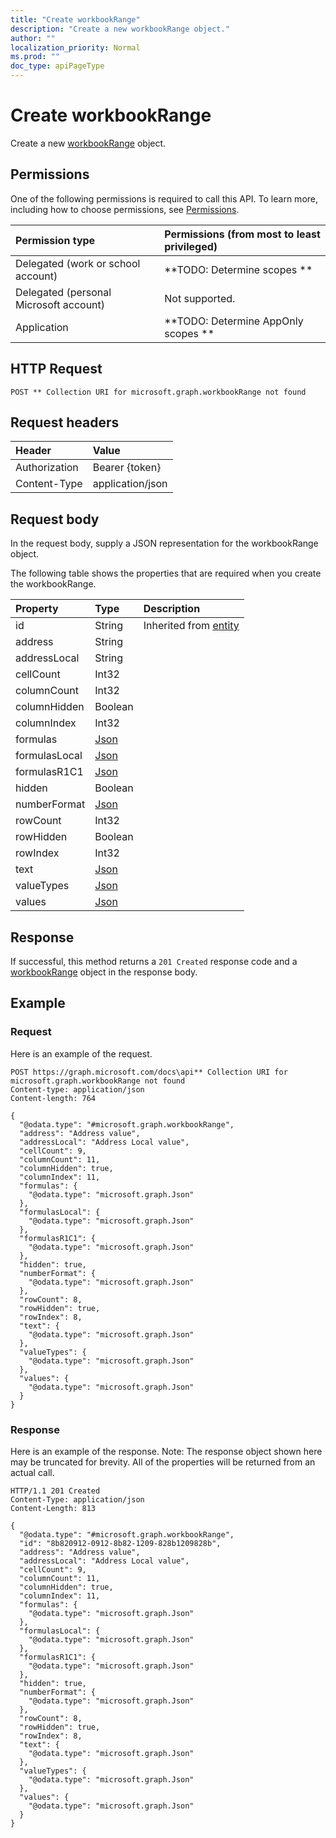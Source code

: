 ```yaml
---
title: "Create workbookRange"
description: "Create a new workbookRange object."
author: ""
localization_priority: Normal
ms.prod: ""
doc_type: apiPageType
---
```


# Create workbookRange

Create a new [workbookRange](../resources/workbookrange.md) object.

## Permissions
One of the following permissions is required to call this API. To learn more, including how to choose permissions, see [Permissions](/concepts/permissions-reference.md).

|Permission type|Permissions (from most to least privileged)|
|:---|:---|
|Delegated (work or school account)|**TODO: Determine scopes **|
|Delegated (personal Microsoft account)|Not supported.|
|Application|**TODO: Determine AppOnly scopes **|

## HTTP Request
<!-- {
  "blockType": "ignored"
}
-->
``` http
POST ** Collection URI for microsoft.graph.workbookRange not found
```

## Request headers
|Header|Value|
|:---|:---|
|Authorization|Bearer {token}|
|Content-Type|application/json|

## Request body
In the request body, supply a JSON representation for the workbookRange object.

The following table shows the properties that are required when you create the workbookRange.

|Property|Type|Description|
|:---|:---|:---|
|id|String| Inherited from [entity](../resources/entity.md)|
|address|String||
|addressLocal|String||
|cellCount|Int32||
|columnCount|Int32||
|columnHidden|Boolean||
|columnIndex|Int32||
|formulas|[Json](../resources/Json.md)||
|formulasLocal|[Json](../resources/Json.md)||
|formulasR1C1|[Json](../resources/Json.md)||
|hidden|Boolean||
|numberFormat|[Json](../resources/Json.md)||
|rowCount|Int32||
|rowHidden|Boolean||
|rowIndex|Int32||
|text|[Json](../resources/Json.md)||
|valueTypes|[Json](../resources/Json.md)||
|values|[Json](../resources/Json.md)||



## Response
If successful, this method returns a `201 Created` response code and a [workbookRange](../resources/workbookrange.md) object in the response body.

## Example

### Request
Here is an example of the request.
<!-- {
  "blockType": "request",
  "name": "create_workbookrange_from_"
}
-->
``` http
POST https://graph.microsoft.com/docs\api** Collection URI for microsoft.graph.workbookRange not found
Content-type: application/json
Content-length: 764

{
  "@odata.type": "#microsoft.graph.workbookRange",
  "address": "Address value",
  "addressLocal": "Address Local value",
  "cellCount": 9,
  "columnCount": 11,
  "columnHidden": true,
  "columnIndex": 11,
  "formulas": {
    "@odata.type": "microsoft.graph.Json"
  },
  "formulasLocal": {
    "@odata.type": "microsoft.graph.Json"
  },
  "formulasR1C1": {
    "@odata.type": "microsoft.graph.Json"
  },
  "hidden": true,
  "numberFormat": {
    "@odata.type": "microsoft.graph.Json"
  },
  "rowCount": 8,
  "rowHidden": true,
  "rowIndex": 8,
  "text": {
    "@odata.type": "microsoft.graph.Json"
  },
  "valueTypes": {
    "@odata.type": "microsoft.graph.Json"
  },
  "values": {
    "@odata.type": "microsoft.graph.Json"
  }
}
```

### Response
Here is an example of the response. Note: The response object shown here may be truncated for brevity. All of the properties will be returned from an actual call.
<!-- {
  "blockType": "response",
  "truncated": true,
  "@odata.type": "microsoft.graph.workbookrange"
}
-->
``` http
HTTP/1.1 201 Created
Content-Type: application/json
Content-Length: 813

{
  "@odata.type": "#microsoft.graph.workbookRange",
  "id": "8b820912-0912-8b82-1209-828b1209828b",
  "address": "Address value",
  "addressLocal": "Address Local value",
  "cellCount": 9,
  "columnCount": 11,
  "columnHidden": true,
  "columnIndex": 11,
  "formulas": {
    "@odata.type": "microsoft.graph.Json"
  },
  "formulasLocal": {
    "@odata.type": "microsoft.graph.Json"
  },
  "formulasR1C1": {
    "@odata.type": "microsoft.graph.Json"
  },
  "hidden": true,
  "numberFormat": {
    "@odata.type": "microsoft.graph.Json"
  },
  "rowCount": 8,
  "rowHidden": true,
  "rowIndex": 8,
  "text": {
    "@odata.type": "microsoft.graph.Json"
  },
  "valueTypes": {
    "@odata.type": "microsoft.graph.Json"
  },
  "values": {
    "@odata.type": "microsoft.graph.Json"
  }
}
```

